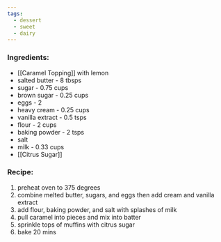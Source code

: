 ```yaml
---
tags:
  - dessert
  - sweet
  - dairy
---
```

### Ingredients:
- [[Caramel Topping]] with lemon
- salted butter - 8 tbsps
- sugar - 0.75 cups
- brown sugar - 0.25 cups
- eggs - 2
- heavy cream - 0.25 cups
- vanilla extract - 0.5 tsps
- flour - 2 cups
- baking powder - 2 tsps
- salt
- milk - 0.33 cups
- [[Citrus Sugar]]

### Recipe:
1. preheat oven to 375 degrees
2. combine melted butter, sugars, and eggs then add cream and vanilla extract
3. add flour, baking powder, and salt with splashes of milk
4. pull caramel into pieces and mix into batter
5. sprinkle tops of muffins with citrus sugar
6. bake 20 mins